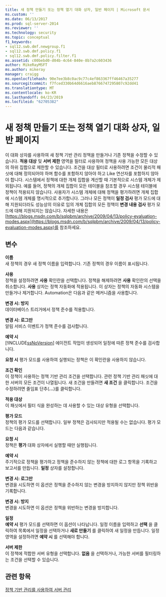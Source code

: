 ```yaml
---
title: 새 정책 만들기 또는 정책 열기 대화 상자, 일반 페이지 | Microsoft 문서
ms.custom: ''
ms.date: 06/13/2017
ms.prod: sql-server-2014
ms.reviewer: ''
ms.technology: security
ms.topic: conceptual
f1_keywords:
- sql12.swb.dmf.newgroup.f1
- sql12.swb.dmf.policy.f1
- sql12.swb.dmf.policy.filter.f1
ms.assetid: c00bebd0-d04b-4c64-840e-8b7a2c603436
author: MikeRayMSFT
ms.author: mikeray
manager: craigg
ms.openlocfilehash: 90e7ee3b8c0ac9c77c4ef863367ff46467a35277
ms.sourcegitcommit: f7fced330b64d6616aeb8766747295807c92dd41
ms.translationtype: MT
ms.contentlocale: ko-KR
ms.lasthandoff: 04/23/2019
ms.locfileid: "62705382"
---
```

# <a name="create-new-policy-or-open-policy-dialog-box-general-page"></a>새 정책 만들기 또는 정책 열기 대화 상자, 일반 페이지
  이 대화 상자를 사용하여 새 정책 기반 관리 정책을 만들거나 기존 정책을 수정할 수 있습니다. **적용 대상** 및 **서버 제한** 영역을 필터로 사용하여 정책을 사용 가능한 모든 대상의 하위 집합으로 제한할 수 있습니다. 조건을 대상 필터로 사용하려면 조건이 물리적 패싯에 대해 정의되어야 하며 함수를 포함하지 않아야 하고 Like 연산자를 포함하지 않아야 합니다. 시스템에서 정책에 대한 개체 집합을 계산할 때 기본적으로 시스템 개체가 제외됩니다.  예를 들어, 정책의 개체 집합이 모든 테이블을 참조할 경우 시스템 테이블에 정책이 적용되지 않습니다. 사용자가 시스템 개체에 대해 정책을 평가하려면 개체 집합에 시스템 개체를 명시적으로 추가합니다. 그러나 모든 정책이 **일정 검사** 평가 모드에 대해 지원되더라도 성능상의 이유로 임의 개체 집합의 모든 정책이 **변경 내용 검사** 평가 모드에 대해 지원되지는 않습니다. 자세한 내용은 [https://blogs.msdn.com/b/sqlpbm/archive/2009/04/13/policy-evaluation-modes.aspx](https://blogs.msdn.com/b/sqlpbm/archive/2009/04/13/policy-evaluation-modes.aspx)를 참조하세요.  
  
## <a name="options"></a>변수  
 **이름**  
 새 정책의 경우 새 정책 이름을 입력합니다. 기존 정책의 경우 이름이 표시됩니다.  
  
 **사용**  
 정책을 설정하려면 **사용** 확인란을 선택합니다. 정책을 해제하려면 **사용** 확인란의 선택을 취소합니다. **사용** 상자는 정책 자동화에 적용됩니다. 이 상자는 정책의 자동화 시스템을 만들거나 제거합니다. Automation은 다음과 같은 메커니즘을 사용합니다.  
  
 **변경 시: 방지**  
 데이터베이스 트리거에서 정책 준수를 적용합니다.  
  
 **변경 시: 로그만**  
 알림 서비스 이벤트가 정책 준수를 검사합니다.  
  
 **예약 시**  
 [!INCLUDE[ssNoVersion](../../includes/ssnoversion-md.md)] 에이전트 작업이 생성되어 일정에 따른 정책 준수를 검사합니다.  
  
 **요청 시** 평가 모드를 사용하여 실행되는 정책은 이 확인란을 사용하지 않습니다.  
  
 **조건 확인**  
 이 정책이 사용하는 정책 기반 관리 조건을 선택합니다. 관련 정책 기반 관리 패싯에 대한 서버의 모든 조건이 나열됩니다. 새 조건을 만들려면 **새 조건** 을 클릭합니다. 조건을 수정하려면 줄임표 단추(**...**)를 클릭합니다.  
  
 **적용 대상**  
 이 패싯에서 필터 식을 완성하는 데 사용할 수 있는 대상 유형을 선택합니다.  
  
 **평가 모드**  
 정책의 평가 모드를 선택합니다. 일부 정책은 검사되지만 적용될 수는 없습니다. 평가 모드는 다음과 같습니다.  
  
 **요청 시**  
 정책은 **평가** 대화 상자에서 실행할 때만 실행됩니다.  
  
 **예약 시**  
 주기적으로 정책을 평가하고 정책을 준수하지 않는 정책에 대한 로그 항목을 기록하고 보고서를 만듭니다. **일정** 상자를 설정합니다.  
  
 **변경 시: 로그만**  
 변경을 시도하면 이 옵션은 정책을 준수하지 않는 변경을 방지하지 않지만 정책 위반을 기록합니다.  
  
 **변경 시: 방지**  
 변경을 시도하면 이 옵션은 정책을 위반하는 변경을 방지합니다.  
  
 **일정**  
 **예약 시** 평가 모드를 선택하면 이 옵션이 나타납니다. 일정 이름을 입력하고 **선택** 을 클릭하여 목록에서 일정을 선택하거나 **새로 만들기** 를 클릭하여 새 일정을 만듭니다. 일정 영역을 설정하려면 **예약 시** 를 선택해야 합니다.  
  
 **서버 제한**  
 이 정책에 적합한 서버 유형을 선택합니다. **없음** 을 선택하거나, 가능한 서버를 필터링하는 조건을 선택할 수 있습니다.  
  
## <a name="see-also"></a>관련 항목  
 [정책 기반 관리를 사용하여 서버 관리](administer-servers-by-using-policy-based-management.md)  
  
  
